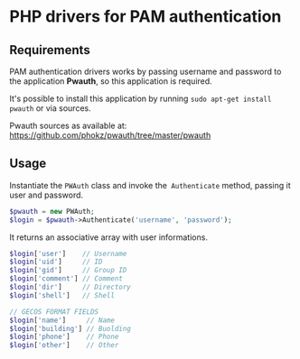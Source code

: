 # PHP drivers for PAM authentication

## Requirements

PAM authentication drivers works by passing username and password to the application **Pwauth**, so this application is required.

It's possible to install this application by running  `sudo apt-get install pwauth` or via sources.  

Pwauth sources as available at:  
https://github.com/phokz/pwauth/tree/master/pwauth

## Usage
Instantiate the `PWAuth` class and invoke the` Authenticate` method, passing it user and password.

``` php
$pwauth = new PWAuth;
$login = $pwauth->Authenticate('username', 'password');
```

It returns an associative array with user informations.
``` php
$login['user']    // Username
$login['uid']     // ID
$login['gid']     // Group ID
$login['comment'] // Comment
$login['dir']     // Directory
$login['shell']   // Shell

// GECOS FORMAT FIELDS
$login['name']     // Name
$login['building'] // Buolding
$login['phone']    // Phone
$login['other']    // Other
```